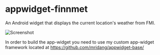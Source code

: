 # appwidget-finnmet

An Android widget that displays the current location's weather from FMI.

![Screenshot](https://cloud.githubusercontent.com/assets/327432/7655966/125135a0-fb30-11e4-9ae0-bb45706f6706.png)

In order to build the app-widget you need to use my custom app-widget framework located at https://github.com/mridang/appwidget-base/
